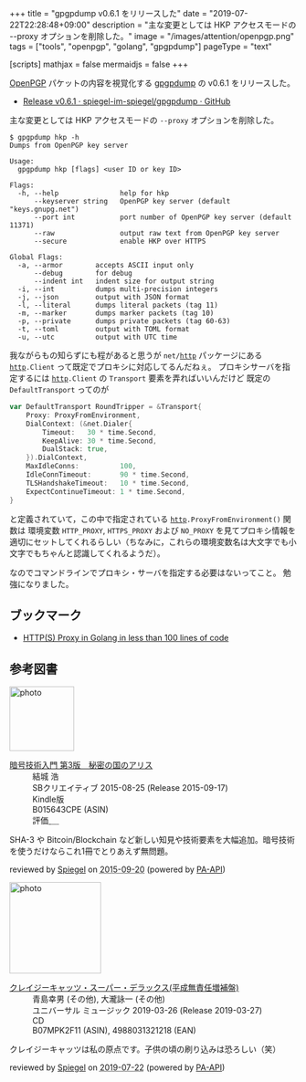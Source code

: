 +++
title = "gpgpdump v0.6.1 をリリースした"
date =  "2019-07-22T22:28:48+09:00"
description = "主な変更としては HKP アクセスモードの --proxy オプションを削除した。"
image = "/images/attention/openpgp.png"
tags = ["tools", "openpgp", "golang", "gpgpdump"]
pageType = "text"

[scripts]
  mathjax = false
  mermaidjs = false
+++

[OpenPGP] パケットの内容を視覚化する [gpgpdump] の v0.6.1 をリリースした。

- [Release v0.6.1 · spiegel-im-spiegel/gpgpdump · GitHub](https://github.com/spiegel-im-spiegel/gpgpdump/releases/tag/v0.6.1)

主な変更としては HKP アクセスモードの `--proxy` オプションを削除した。

```text
$ gpgpdump hkp -h
Dumps from OpenPGP key server

Usage:
  gpgpdump hkp [flags] <user ID or key ID>

Flags:
  -h, --help               help for hkp
      --keyserver string   OpenPGP key server (default "keys.gnupg.net")
      --port int           port number of OpenPGP key server (default 11371)
      --raw                output raw text from OpenPGP key server
      --secure             enable HKP over HTTPS

Global Flags:
  -a, --armor        accepts ASCII input only
      --debug        for debug
      --indent int   indent size for output string
  -i, --int          dumps multi-precision integers
  -j, --json         output with JSON format
  -l, --literal      dumps literal packets (tag 11)
  -m, --marker       dumps marker packets (tag 10)
  -p, --private      dumps private packets (tag 60-63)
  -t, --toml         output with TOML format
  -u, --utc          output with UTC time
```

我ながらもの知らずにも程があると思うが `net/`[`http`] パッケージにある [`http`]`.Client` って既定でプロキシに対応してるんだねぇ。
プロキシサーバを指定するには [`http`]`.Client` の `Transport` 要素を弄ればいいんだけど 既定の `DefaultTransport` ってのが

```go
var DefaultTransport RoundTripper = &Transport{
	Proxy: ProxyFromEnvironment,
	DialContext: (&net.Dialer{
		Timeout:   30 * time.Second,
		KeepAlive: 30 * time.Second,
		DualStack: true,
	}).DialContext,
	MaxIdleConns:          100,
	IdleConnTimeout:       90 * time.Second,
	TLSHandshakeTimeout:   10 * time.Second,
	ExpectContinueTimeout: 1 * time.Second,
}
```

と定義されていて，この中で指定されている [`http`]`.ProxyFromEnvironment()` 関数は 環境変数 `HTTP_PROXY`, `HTTPS_PROXY` および `NO_PROXY` を見てプロキシ情報を適切にセットしてくれるらしい（ちなみに，これらの環境変数名は大文字でも小文字でもちゃんと認識してくれるようだ）。

なのでコマンドラインでプロキシ・サーバを指定する必要はないってこと。
勉強になりました。

## ブックマーク

- [HTTP(S) Proxy in Golang in less than 100 lines of code](https://medium.com/@mlowicki/http-s-proxy-in-golang-in-less-than-100-lines-of-code-6a51c2f2c38c)

[gpgpdump]: https://github.com/spiegel-im-spiegel/gpgpdump "spiegel-im-spiegel/gpgpdump: OpenPGP packet visualizer"
[pgpdump]: http://www.mew.org/~kazu/proj/pgpdump/ "pgpdump"
[OpenPGP]: http://openpgp.org/
[GnuPG]: https://gnupg.org/ "The GNU Privacy Guard"
[Go 言語]: https://golang.org/ "The Go Programming Language"
[`http`]: https://golang.org/pkg/net/http/ "http - The Go Programming Language"

## 参考図書

<div class="hreview">
  <div class="photo"><a class="item url" href="https://www.amazon.co.jp/%E6%9A%97%E5%8F%B7%E6%8A%80%E8%A1%93%E5%85%A5%E9%96%80-%E7%AC%AC3%E7%89%88-%E7%A7%98%E5%AF%86%E3%81%AE%E5%9B%BD%E3%81%AE%E3%82%A2%E3%83%AA%E3%82%B9-%E7%B5%90%E5%9F%8E-%E6%B5%A9-ebook/dp/B015643CPE?SubscriptionId=AKIAJYVUJ3DMTLAECTHA&tag=baldandersinf-22&linkCode=xm2&camp=2025&creative=165953&creativeASIN=B015643CPE"><img src="https://images-fe.ssl-images-amazon.com/images/I/51t6yHHVwEL._SL160_.jpg" width="113" alt="photo"></a></div>
  <dl class="fn">
    <dt><a href="https://www.amazon.co.jp/%E6%9A%97%E5%8F%B7%E6%8A%80%E8%A1%93%E5%85%A5%E9%96%80-%E7%AC%AC3%E7%89%88-%E7%A7%98%E5%AF%86%E3%81%AE%E5%9B%BD%E3%81%AE%E3%82%A2%E3%83%AA%E3%82%B9-%E7%B5%90%E5%9F%8E-%E6%B5%A9-ebook/dp/B015643CPE?SubscriptionId=AKIAJYVUJ3DMTLAECTHA&tag=baldandersinf-22&linkCode=xm2&camp=2025&creative=165953&creativeASIN=B015643CPE">暗号技術入門 第3版　秘密の国のアリス</a></dt>
    <dd>結城 浩</dd>
    <dd>SBクリエイティブ 2015-08-25 (Release 2015-09-17)</dd>
    <dd>Kindle版</dd>
    <dd>B015643CPE (ASIN)</dd>
    <dd>評価<abbr class="rating fa-sm" title="5">&nbsp;<i class="fas fa-star"></i>&nbsp;<i class="fas fa-star"></i>&nbsp;<i class="fas fa-star"></i>&nbsp;<i class="fas fa-star"></i>&nbsp;<i class="fas fa-star"></i></abbr></dd>
  </dl>
  <p class="description">SHA-3 や Bitcoin/Blockchain など新しい知見や技術要素を大幅追加。暗号技術を使うだけならこれ1冊でとりあえず無問題。</p>
  <p class="powered-by">reviewed by <a href='#maker' class='reviewer'>Spiegel</a> on <abbr class="dtreviewed" title="2015-09-20">2015-09-20</abbr> (powered by <a href="https://affiliate.amazon.co.jp/assoc_credentials/home">PA-API</a>)</p>
</div>

<div class="hreview">
  <div class="photo"><a class="item url" href="https://www.amazon.co.jp/%E3%82%AF%E3%83%AC%E3%82%A4%E3%82%B8%E3%83%BC%E3%82%AD%E3%83%A3%E3%83%83%E3%83%84%E3%83%BB%E3%82%B9%E3%83%BC%E3%83%91%E3%83%BC%E3%83%BB%E3%83%87%E3%83%A9%E3%83%83%E3%82%AF%E3%82%B9-%E5%B9%B3%E6%88%90%E7%84%A1%E8%B2%AC%E4%BB%BB%E5%A2%97%E8%A3%9C%E7%9B%A4-%E3%82%AF%E3%83%AC%E3%82%A4%E3%82%B8%E3%83%BC%E3%82%AD%E3%83%A3%E3%83%83%E3%83%84/dp/B07MPK2F11?SubscriptionId=AKIAJYVUJ3DMTLAECTHA&tag=baldandersinf-22&linkCode=xm2&camp=2025&creative=165953&creativeASIN=B07MPK2F11"><img src="https://images-fe.ssl-images-amazon.com/images/I/613qa71Ld7L._SL160_.jpg" width="160" alt="photo"></a></div>
  <dl class="fn">
    <dt><a href="https://www.amazon.co.jp/%E3%82%AF%E3%83%AC%E3%82%A4%E3%82%B8%E3%83%BC%E3%82%AD%E3%83%A3%E3%83%83%E3%83%84%E3%83%BB%E3%82%B9%E3%83%BC%E3%83%91%E3%83%BC%E3%83%BB%E3%83%87%E3%83%A9%E3%83%83%E3%82%AF%E3%82%B9-%E5%B9%B3%E6%88%90%E7%84%A1%E8%B2%AC%E4%BB%BB%E5%A2%97%E8%A3%9C%E7%9B%A4-%E3%82%AF%E3%83%AC%E3%82%A4%E3%82%B8%E3%83%BC%E3%82%AD%E3%83%A3%E3%83%83%E3%83%84/dp/B07MPK2F11?SubscriptionId=AKIAJYVUJ3DMTLAECTHA&tag=baldandersinf-22&linkCode=xm2&camp=2025&creative=165953&creativeASIN=B07MPK2F11">クレイジーキャッツ・スーパー・デラックス(平成無責任増補盤)</a></dt>
    <dd>青島幸男 (その他), 大瀧詠一 (その他)</dd>
    <dd>ユニバーサル ミュージック 2019-03-26 (Release 2019-03-27)</dd>
    <dd>CD</dd>
    <dd>B07MPK2F11 (ASIN), 4988031321218 (EAN)</dd>
  </dl>
  <p class="description">クレイジーキャッツは私の原点です。子供の頃の刷り込みは恐ろしい（笑）</p>
  <p class="powered-by" >reviewed by <a href='#maker' class='reviewer'>Spiegel</a> on <abbr class="dtreviewed" title="2019-07-22">2019-07-22</abbr> (powered by <a href="https://affiliate.amazon.co.jp/assoc_credentials/home" >PA-API</a>)</p>
</div>
